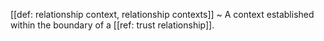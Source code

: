 [[def: relationship context, relationship contexts]]
~ A context established within the boundary of a [[ref: trust relationship]].

